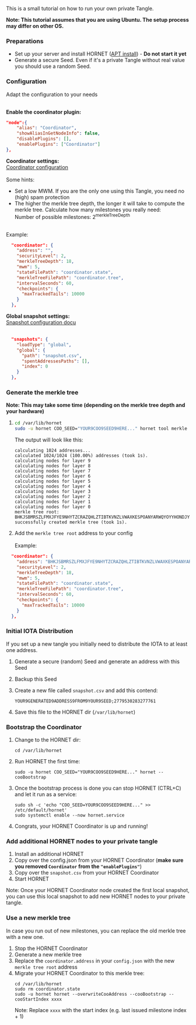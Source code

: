 This is a small tutorial on how to run your own private Tangle.

**Note: This tutorial assumes that you are using Ubuntu. The setup process may differ on other OS.**

### Preparations

- Set up your server and install HORNET ([APT install](./setup.md)) - **Do not start it yet**
- Generate a secure Seed. Even if it's a private Tangle without real value you should use a random Seed.

### Configuration

Adapt the configuration to your needs<br>
<br>

**Enable the coordinator plugin:**

```json
"node":{
    "alias": "Coordinator",
    "showAliasInGetNodeInfo": false,
    "disablePlugins": [],
    "enablePlugins": ["Coordinator"]
},
```

**Coordinator settings:**
<br>
[Coordinator configuration](https://github.com/gohornet/hornet/wiki/Configuration#Coordinator)
<br><br>
Some hints:

- Set a low MWM. If you are the only one using this Tangle, you need no (high) spam protection
- The higher the merkle tree depth, the longer it will take to compute the merkle tree. Calculate how many milestones you really need:<br>Number of possible milestones: 2<sup>merkleTreeDepth</sup>

<br>
Example:

```json
  "coordinator": {
    "address": "",
    "securityLevel": 2,
    "merkleTreeDepth": 18,
    "mwm": 5,
    "stateFilePath": "coordinator.state",
    "merkleTreeFilePath": "coordinator.tree",
    "intervalSeconds": 60,
    "checkpoints": {
      "maxTrackedTails": 10000
    }
  },
```

**Global snapshot settings:**
<br>
[Snapshot configuration docu](https://github.com/gohornet/hornet/wiki/Configuration#Snapshots)
<br><br>

```json
  "snapshots": {
    "loadType": "global",
    "global": {
      "path": "snapshot.csv",
      "spentAddressesPaths": [],
      "index": 0
    }
  },
```

### Generate the merkle tree

**Note: This may take some time (depending on the merkle tree depth and your hardware)**

1.  ```bash
    cd /var/lib/hornet
    sudo -u hornet COO_SEED="YOUR9COO9SEED9HERE..." hornet tool merkle
    ```

    The output will look like this:

    ```
    calculating 1024 addresses...
    calculated 1024/1024 (100.00%) addresses (took 1s).
    calculating nodes for layer 9
    calculating nodes for layer 8
    calculating nodes for layer 7
    calculating nodes for layer 6
    calculating nodes for layer 5
    calculating nodes for layer 4
    calculating nodes for layer 3
    calculating nodes for layer 2
    calculating nodes for layer 1
    calculating nodes for layer 0
    merkle tree root: BHKJSBMRSZLFMXJFYE9NHYTZCRAZQHLZTIBTKVNZLVWAXKESPOANYARWQYOYYHONDJYEAMMSOQEGGEPKB
    successfully created merkle tree (took 1s).
    ```

2.  Add the `merkle tree root` address to your config<br><br>
    Example:
```json
  "coordinator": {
    "address": "BHKJSBMRSZLFMXJFYE9NHYTZCRAZQHLZTIBTKVNZLVWAXKESPOANYARWQYOYYHONDJYEAMMSOQEGGEPKB",
    "securityLevel": 2,
    "merkleTreeDepth": 18,
    "mwm": 5,
    "stateFilePath": "coordinator.state",
    "merkleTreeFilePath": "coordinator.tree",
    "intervalSeconds": 60,
    "checkpoints": {
      "maxTrackedTails": 10000
    }
  },
```

### Initial IOTA Distribution

If you set up a new tangle you initially need to distribute the IOTA to at least one address.

1.  Generate a secure (random) Seed and generate an address with this Seed
2.  Backup this Seed
3.  Create a new file called `snapshot.csv` and add this contend:

    ```
    YOUR9GENERATED9ADDRESS9FROM9YOUR9SEED;2779530283277761
    ```

4.  Save this file to the HORNET dir (`/var/lib/hornet`)

### Bootstrap the Coordinator

1.  Change to the HORNET dir:
    ```
    cd /var/lib/hornet
    ```
2.  Run HORNET the first time:
    ```
    sudo -u hornet COO_SEED="YOUR9COO9SEED9HERE..." hornet --cooBootstrap
    ```
3.  Once the bootstrap process is done you can stop HORNET (CTRL+C) and let it run as a service:
    ```
    sudo sh -c 'echo "COO_SEED=YOUR9COO9SEED9HERE..." >> /etc/default/hornet'
    sudo systemctl enable --now hornet.service
    ```
4.  Congrats, your HORNET Coordinator is up and running!

### Add additional HORNET nodes to your private tangle

1.  Install an additional HORNET
2.  Copy over the config.json from your HORNET Coordinator (**make sure you removed `Coordinator` from the `"enablePlugins"`**)
3.  Copy over the `snapshot.csv` from your HORNET Coordinator
4.  Start HORNET

Note: Once your HORNET Coordinator node created the first local snapshot, you can use this local snapshot to add new HORNET nodes to your private tangle.

### Use a new merkle tree

In case you run out of new milestones, you can replace the old merkle tree with a new one.

1.  Stop the HORNET Coordinator
2.  Generate a new merkle tree
3.  Replace the `coordinator.address` in your `config.json` with the new `merkle tree root` address
4.  Migrate your HORNET Coordinator to this merkle tree:
    ```
    cd /var/lib/hornet
    sudo rm coordinator.state
    sudo -u hornet hornet --overwriteCooAddress --cooBootstrap --cooStartIndex xxxx
    ```
    Note: Replace `xxxx` with the start index (e.g. last issued milestone index + 1)
